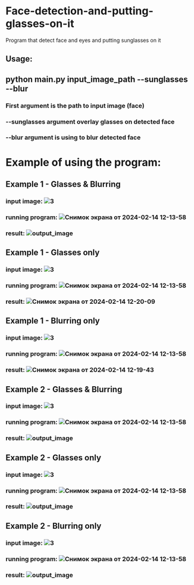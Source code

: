 # Face-detection-and-putting-glasses-on-it
Program that detect face and eyes and putting sunglasses on it

## Usage:
## python main.py input_image_path --sunglasses --blur
### First argument is the path to input image (face)
### --sunglasses argument overlay glasses on detected face
### --blur argument is using to blur detected face

# Example of using the program:
## Example 1 - Glasses & Blurring
### input image: ![3](https://github.com/JohannFaust666/Face-detection-and-putting-glasses-on-it/assets/123825756/28cf857d-f0a5-47f7-9beb-1ef86c2f40a3)
### running program: ![Снимок экрана от 2024-02-14 12-13-58](https://github.com/JohannFaust666/Face-detection-and-putting-glasses-on-it/assets/123825756/9d712c73-2a43-4238-b024-95d28977c22c)
### result: ![output_image](https://github.com/JohannFaust666/Face-detection-and-putting-glasses-on-it/assets/123825756/a4d981d1-12c1-48c1-86a7-b1ccde4a0f54)

## Example 1 - Glasses only
### input image: ![3](https://github.com/JohannFaust666/Face-detection-and-putting-glasses-on-it/assets/123825756/28cf857d-f0a5-47f7-9beb-1ef86c2f40a3)
### running program: ![Снимок экрана от 2024-02-14 12-13-58](https://github.com/JohannFaust666/Face-detection-and-putting-glasses-on-it/assets/123825756/9d712c73-2a43-4238-b024-95d28977c22c)
### result: ![Снимок экрана от 2024-02-14 12-20-09](https://github.com/JohannFaust666/Face-detection-and-putting-glasses-on-it/assets/123825756/08c533a4-81de-45aa-a207-5f86eedd9f35)

## Example 1 - Blurring only
### input image: ![3](https://github.com/JohannFaust666/Face-detection-and-putting-glasses-on-it/assets/123825756/28cf857d-f0a5-47f7-9beb-1ef86c2f40a3)
### running program: ![Снимок экрана от 2024-02-14 12-13-58](https://github.com/JohannFaust666/Face-detection-and-putting-glasses-on-it/assets/123825756/9d712c73-2a43-4238-b024-95d28977c22c)
### result: ![Снимок экрана от 2024-02-14 12-19-43](https://github.com/JohannFaust666/Face-detection-and-putting-glasses-on-it/assets/123825756/2f555d6c-059e-4046-8f3f-44d8565848b2)

## Example 2 - Glasses & Blurring
### input image: ![3](https://github.com/JohannFaust666/Face-detection-and-putting-glasses-on-it/assets/123825756/28cf857d-f0a5-47f7-9beb-1ef86c2f40a3)
### running program: ![Снимок экрана от 2024-02-14 12-13-58](https://github.com/JohannFaust666/Face-detection-and-putting-glasses-on-it/assets/123825756/9d712c73-2a43-4238-b024-95d28977c22c)
### result: ![output_image](https://github.com/JohannFaust666/Face-detection-and-putting-glasses-on-it/assets/123825756/a4d981d1-12c1-48c1-86a7-b1ccde4a0f54)

## Example 2 - Glasses only
### input image: ![3](https://github.com/JohannFaust666/Face-detection-and-putting-glasses-on-it/assets/123825756/28cf857d-f0a5-47f7-9beb-1ef86c2f40a3)
### running program: ![Снимок экрана от 2024-02-14 12-13-58](https://github.com/JohannFaust666/Face-detection-and-putting-glasses-on-it/assets/123825756/9d712c73-2a43-4238-b024-95d28977c22c)
### result: ![output_image](https://github.com/JohannFaust666/Face-detection-and-putting-glasses-on-it/assets/123825756/a4d981d1-12c1-48c1-86a7-b1ccde4a0f54)

## Example 2 - Blurring only
### input image: ![3](https://github.com/JohannFaust666/Face-detection-and-putting-glasses-on-it/assets/123825756/28cf857d-f0a5-47f7-9beb-1ef86c2f40a3)
### running program: ![Снимок экрана от 2024-02-14 12-13-58](https://github.com/JohannFaust666/Face-detection-and-putting-glasses-on-it/assets/123825756/9d712c73-2a43-4238-b024-95d28977c22c)
### result: ![output_image](https://github.com/JohannFaust666/Face-detection-and-putting-glasses-on-it/assets/123825756/a4d981d1-12c1-48c1-86a7-b1ccde4a0f54)
